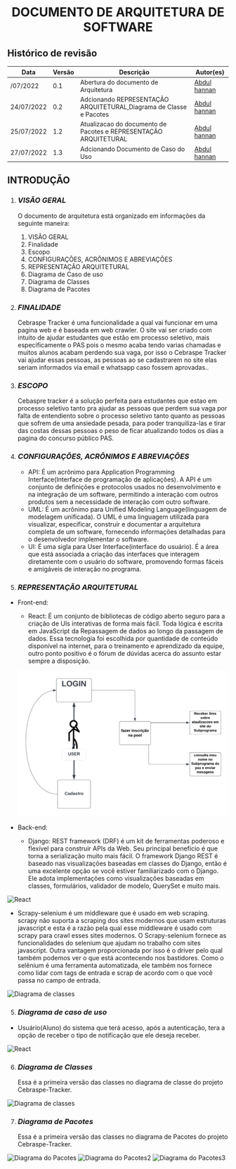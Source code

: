 <!-- <p align="center">
  <img 
    src="https://github.com/fga-eps-mds/GFour-Invext/blob/main/docs/assets/msg1187136684-18592.jpg"
    alt: 'Logo Invext'
    width="1000"
    height="150"
  />
</p> -->

<h1 align="center"><b>DOCUMENTO DE ARQUITETURA DE SOFTWARE</b></h1>

## Histórico de revisão

| Data       | Versão | Descrição                      | Autor(es)                                                  |
| ---------- | ------ | ------------------------------ | ---------------------------------------------------------- |
| /07/2022 | 0.1    | Abertura do documento de Arquitetura | [Abdul hannan](https://github.com/hannanhunny01)             |
| 24/07/2022 | 0.2    | Adcionando REPRESENTAÇÃO ARQUITETURAL,Diagrama de Classe e Pacotes | [Abdul hannan](https://github.com/hannanhunny01)           |
|25/07/2022 |1.2| Atualizacao do documento de Pacotes e REPRESENTAÇÃO ARQUITETURAL | [Abdul hannan](https://github.com/hannanhunny01)           |
|27/07/2022 |1.3| Adcionando Documento de Caso do Uso | [Abdul hannan](https://github.com/hannanhunny01)           |

 




## **INTRODUÇÃO**



1. ### _**VISÃO GERAL**_

   O documento de arquitetura está organizado em informações da seguinte maneira:
   1. VISÃO GERAL
   2. Finalidade
   3. Escopo
   4. CONFIGURAÇÕES, ACRÔNIMOS E ABREVIAÇÕES
   5. REPRESENTAÇÃO ARQUITETURAL
   6. Diagrama de Caso de uso
   7. Diagrama de Classes
   8. Diagrama de Pacotes
    



2. ### _**FINALIDADE**_

   Cebraspe Tracker é uma funcionalidade a qual vai funcionar em uma pagina web e é baseada em web crawler. O site vai ser criado com intuito de ajudar estudantes que estão em processo seletivo, mais especificamente o PAS pois o mesmo acaba tendo varias chamadas e muitos alunos acabam perdendo sua vaga, por isso o Cebraspe Tracker vai ajudar essas pessoas, as pessoas ao se cadastrarem no site elas seriam informados via email e whatsapp caso fossem aprovadas..

3. ### _**ESCOPO**_

   Cebaspre tracker é a solução perfeita para estudantes que estao em processo seletivo tanto pra ajudar as pessoas que perdem sua vaga por falta de entendiento sobre o processo seletivo tanto quanto as pessoas que sofrem de uma ansiedade pesada, para poder tranquiliza-las e tirar das costas dessas pessoas o peso de ficar atualizando todos os dias a pagina do concurso público PAS.


4. ### _**CONFIGURAÇÕES, ACRÔNIMOS E ABREVIAÇÕES**_

   - API: É um acrônimo para Application Programming Interface(Interface de programação de aplicações). A API é um conjunto de definições e protocolos usados no desenvolvimento e na integração de um software, permitindo a interação com outros produtos sem a necessidade de interação com outro software.
   - UML: É um acrônimo para Unified Modeling Language(linguagem de modelagem unificada). O UML é uma linguagem utilizada para visualizar, especificar, construir e documentar a arquitetura completa de um software, fornecendo informações detalhadas para o desenvolvedor implementar o software.
   - UI: É uma sigla para User Interface(interface do usuário). É a área que está associada a criação das interfaces que interagem diretamente com o usuário do software, promovendo formas fáceis e amigáveis de interação no programa.

5.  ### _**REPRESENTAÇÃO ARQUITETURAL**_

- Front-end:
   - React: É um conjunto de bibliotecas de código aberto seguro para a criação de UIs interativas de forma mais fácil. Toda lógica é escrita em JavaScript da Repassagem de dados ao longo da passagem de dados. Essa tecnologia foi escolhida por quantidade de conteúdo disponível na internet, para o treinamento e aprendizado da equipe, outro ponto positivo é o fórum de dúvidas acerca do assunto estar sempre a disposição.
   
  ![React](../Assets/documento-de-casoUso.png)
- Back-end:
  - Django: REST framework (DRF) é um kit de ferramentas poderoso e flexível para construir APIs da Web. Seu principal benefício é que torna a serialização muito mais fácil.
O framework Django REST é baseado nas visualizações baseadas em classes do Django, então é uma excelente opção se você estiver familiarizado com o Django. Ele adota implementações como visualizações baseadas em classes, formulários, validador de modelo, QuerySet e muito mais.

 ![React](https://github.com/fga-eps-mds/Cebraspe-Tracker/blob/gh-pages/Docs/Assets/rest.png)

- Scrapy-selenium é um middleware que é usado em web scraping. scrapy não suporta a scraping dos sites modernos que usam estruturas javascript e esta é a razão pela qual esse middleware é usado com scrapy para crawl esses sites modernos. O Scrapy-selenium fornece as funcionalidades do selenium que ajudam no trabalho com sites javascript. Outra vantagem proporcionada por isso é o driver pelo qual também podemos ver o que está acontecendo nos bastidores. Como o selênium é uma ferramenta automatizada, ele também nos fornece como lidar com tags de entrada e scrap de acordo com o que você passa no campo de entrada.
   
 ![Diagrama de classes](https://github.com/fga-eps-mds/Cebraspe-Tracker/blob/gh-pages/Docs/Assets/scrapy.png)
 
 5.  ### _**Diagrama de caso de uso**_
 - Usuário(Aluno) do sistema que terá acesso, após a autenticação, tera a opção de receber o tipo de notificação que ele deseja receber.
  
  ![React](https://github.com/fga-eps-mds/Cebraspe-Tracker/blob/gh-pages/Docs/Assets/documento-de-casoUso.png)




6. ### _**Diagrama de Classes**_
    Essa é a primeira versão das classes no diagrama de classe do projeto Cebraspe-Tracker.
  
  ![Diagrama de classes](https://github.com/fga-eps-mds/Cebraspe-Tracker/blob/gh-pages/Docs/Assets/DiagramaDeClasses.png)
  


7. ### _**Diagrama de Pacotes**_
    Essa é a primeira versão das classes no diagrama de Pacotes do projeto Cebraspe-Tracker.
    
  ![Diagrama do Pacotes](https://github.com/fga-eps-mds/Cebraspe-Tracker/blob/gh-pages/Docs/Assets/DiagramaDePacotes%20.png)
  ![Diagrama do Pacotes2](https://github.com/fga-eps-mds/Cebraspe-Tracker/blob/gh-pages/Docs/Assets/DiagramaDePacotes2.png)
  ![Diagrama do Pacotes3](https://github.com/fga-eps-mds/Cebraspe-Tracker/blob/gh-pages/Docs/Assets/Diagrama_depacote_3.png)
  

    




   


